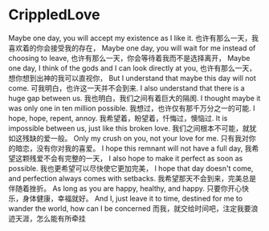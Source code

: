 # CrippledLove
Maybe one day, you will accept my existence as I like it.
也许有那么一天，我喜欢着的你会接受我的存在，
Maybe one day, you will wait for me instead of choosing to leave,
也许有那么一天，你会等待着我而不是选择离开，
Maybe one day, I think of the gods and I can look directly at you,
也许有那么一天，想你想到出神的我可以直视你，
But I understand that maybe this day will not come.
可我明白，也许这一天并不会到来.
I also understand that there is a huge gap between us.
我也明白，我们之间有着巨大的隔阂.
I thought maybe it was only one in ten million possible.
我想过，也许仅有那千万分之一的可能.
I hope, hope, repent, annoy.
我希望着，盼望着，忏悔过，懊恼过.
It is impossible between us, just like this broken love.
我们之间根本不可能，就犹如这残缺的爱一般。
Only my crush on you, not your love for me.
只有我对你的暗恋，没有你对我的喜爱。
I hope this remnant will not have a full day,
我希望这颗残爱不会有完整的一天，
I also hope to make it perfect as soon as possible.
我也更希望可以尽快使它更加完美，
I hope that day doesn't come, and perfection always comes with setbacks.
我希望那天不会到来，完美总是伴随着挫折。
As long as you are happy, healthy, and happy.
只要你开心快乐，身体健康，幸福就好。
And I, just leave it to time, destined for me to wander the world, how can I be concerned
而我，就交给时间吧，注定我要浪迹天涯，怎么能有所牵挂
